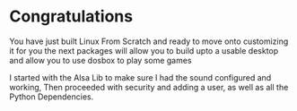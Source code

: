 # Congratulations

<p>You have just built Linux From Scratch and ready to move onto customizing it for you the next packages
will allow you to build upto a usable desktop and allow you to use dosbox to play some games</p>

<p>I started with the Alsa Lib to make sure I had the sound configured and working, Then proceeded with
security and adding a user, as well as all the Python Dependencies.</p>
